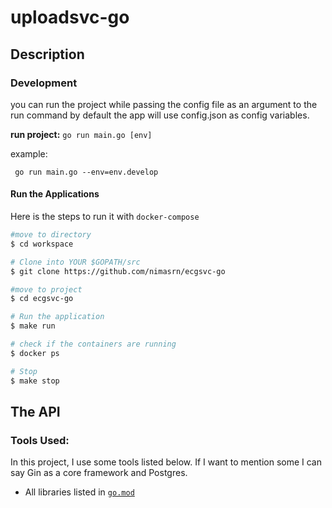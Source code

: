 # uploadsvc-go

## Description

### Development

you can run the project while passing the config file as an argument to the run command by default the app will use config.json as config variables.

**run project:** `go run main.go [env]`

example:

```
 go run main.go --env=env.develop
```

#### Run the Applications

Here is the steps to run it with `docker-compose`

```bash
#move to directory
$ cd workspace

# Clone into YOUR $GOPATH/src
$ git clone https://github.com/nimasrn/ecgsvc-go

#move to project
$ cd ecgsvc-go

# Run the application
$ make run

# check if the containers are running
$ docker ps

# Stop
$ make stop
```

## The API

### Tools Used:

In this project, I use some tools listed below. If I want to mention some I can say Gin as a core framework and Postgres.

- All libraries listed in [`go.mod`](https://github.com/nimasrn/ecgsvc-go/blob/main/go.mod)

